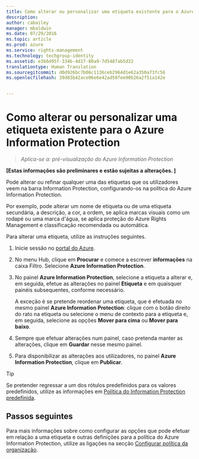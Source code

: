 ```yaml
---
title: Como alterar ou personalizar uma etiqueta existente para o Azure Information Protection | Azure Rights Management
description: 
author: cabailey
manager: mbaldwin
ms.date: 07/29/2016
ms.topic: article
ms.prod: azure
ms.service: rights-management
ms.technology: techgroup-identity
ms.assetid: e3b6d95f-334b-4d17-80a9-7d5487ab5d32
translationtype: Human Translation
ms.sourcegitcommit: d0d926bc7b06c1136ceb2964d1e62a350a73fc56
ms.openlocfilehash: 39d83b42ace06e6e42ad50fee90b26a2f51a142e


---
```


# Como alterar ou personalizar uma etiqueta existente para o Azure Information Protection

>*Aplica-se a: pré-visualização do Azure Information Protection*

**[Estas informações são preliminares e estão sujeitas a alterações. ]**

Pode alterar ou refinar qualquer uma das etiquetas que os utilizadores veem na barra Information Protection, configurando-os na política do Azure Information Protection.

Por exemplo, pode alterar um nome de etiqueta ou de uma etiqueta secundária, a descrição, a cor, a ordem, se aplica marcas visuais como um rodapé ou uma marca d'água, se aplica proteção do Azure Rights Management e classificação recomendada ou automática.

Para alterar uma etiqueta, utilize as instruções seguintes.


1. Inicie sessão no [portal do Azure](https://portal.azure.com).
 
2. No menu Hub, clique em **Procurar** e comece a escrever **informações** na caixa Filtro. Selecione **Azure Information Protection**.

3. No painel **Azure Information Protection**, selecione a etiqueta a alterar e, em seguida, efetue as alterações no painel **Etiqueta** e em quaisquer painéis subsequentes, conforme necessário.

    A exceção é se pretende reordenar uma etiqueta, que é efetuada no mesmo painel **Azure Information Protection**: clique com o botão direito do rato na etiqueta ou selecione o menu de contexto para a etiqueta e, em seguida, selecione as opções **Mover para cima** ou **Mover para baixo**.

4. Sempre que efetuar alterações num painel, caso pretenda manter as alterações, clique em **Guardar** nesse mesmo painel.

5. Para disponibilizar as alterações aos utilizadores, no painel **Azure Information Protection**, clique em **Publicar**.

> [!TIP]
>Se pretender regressar a um dos rótulos predefinidos para os valores predefinidos, utilize as informações em [Política do Information Protection predefinida](configure-policy-default.md).

## Passos seguintes

Para mais informações sobre como configurar as opções que pode efetuar em relação a uma etiqueta e outras definições para a política do Azure Information Protection, utilize as ligações na secção [Configurar política da organização](configure-policy.md#configuring-your-organization-s-policy).






<!--HONumber=Jul16_HO5-->


